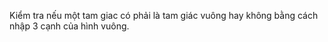 Kiểm tra nếu một tam giac có phải là tam giác vuông hay không bằng cách nhập 3 cạnh của hình vuông.
